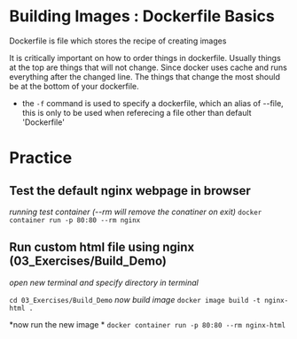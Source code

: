 # Building Images : Dockerfile Basics

Dockerfile is file which stores the recipe of creating images

It is critically important on how to order things in dockerfile. 
Usually things at the top are things that will not change. 
Since docker uses cache and runs everything after the changed line. 
The things that change the most should be at the bottom of your dockerfile. 

- the ```-f``` command is used to specify a dockerfile, which an alias of --file, this is only to be used when referecing a file other than default 'Dockerfile'


# Practice

## Test the default nginx webpage in browser

*running test container (--rm will remove the conatiner on exit)*
```docker container run -p 80:80 --rm nginx```

## Run custom html file using nginx (03_Exercises/Build_Demo)
*open new terminal and specify directory in terminal*

```cd 03_Exercises/Build_Demo```
*now build image*
```docker image build -t nginx-html .```

*now run the new image *
```docker container run -p 80:80 --rm nginx-html```
